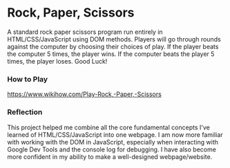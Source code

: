 # Rock, Paper, Scissors
A standard rock paper scissors program run entirely in HTML/CSS/JavaScript using DOM methods. Players will go through rounds against the computer by choosing their choices of play. If the player beats the computer 5 times, the player wins. If the computer beats the player 5 times, the player loses. Good Luck!

### How to Play
https://www.wikihow.com/Play-Rock,-Paper,-Scissors

### Reflection
This project helped me combine all the core fundamental concepts I've learned of HTML/CSS/JavaScript into one webpage. I am now more familiar with working with the DOM in JavaScript, especially when interacting with Google Dev Tools and the console log for debugging. I have also become more confident in my ability to make a well-designed webpage/website.
